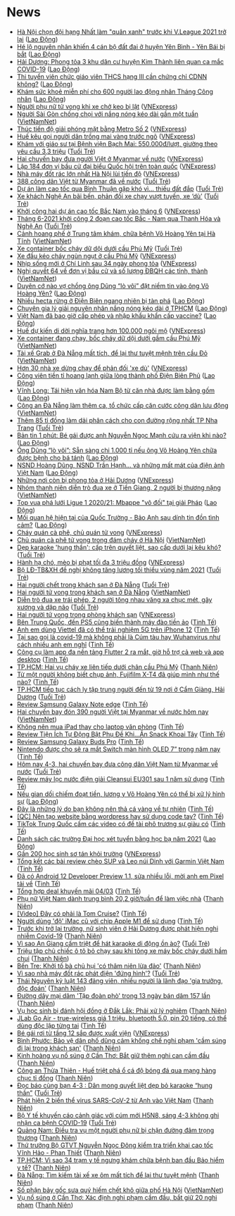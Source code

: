 # News

- [Hà Nội chọn đội hạng Nhất làm &quot;quân xanh&quot; trước khi V.League 2021 trở lại](https://laodong.vn/the-thao/ha-noi-chon-doi-hang-nhat-lam-quan-xanh-truoc-khi-vleague-2021-tro-lai-885771.ldo) ([Lao Động](https://laodong.vn))
- [Hé lộ nguyên nhân khiến 4 cán bộ đất đai ở huyện Yên Bình - Yên Bái bị bắt](https://laodong.vn/phap-luat/he-lo-nguyen-nhan-khien-4-can-bo-dat-dai-o-huyen-yen-binh-yen-bai-bi-bat-885440.ldo) ([Lao Động](https://laodong.vn))
- [Hải Dương: Phong tỏa 3 khu dân cư huyện Kim Thành liên quan ca mắc COVID-19](https://laodong.vn/xa-hoi/hai-duong-phong-toa-3-khu-dan-cu-huyen-kim-thanh-lien-quan-ca-mac-covid-19-885811.ldo) ([Lao Động](https://laodong.vn))
- [Thi tuyển viên chức giáo viên THCS hạng III cần chứng chỉ CDNN không?](https://laodong.vn/ban-doc/thi-tuyen-vien-chuc-giao-vien-thcs-hang-iii-can-chung-chi-cdnn-khong-885709.ldo) ([Lao Động](https://laodong.vn))
- [Khám sức khoẻ miễn phí cho 600 người lao động nhân Tháng Công nhân](https://laodong.vn/cong-doan/kham-suc-khoe-mien-phi-cho-600-nguoi-lao-dong-nhan-thang-cong-nhan-885813.ldo) ([Lao Động](https://laodong.vn))
- [Người phụ nữ tử vong khi xe chở keo bị lật](https://vnexpress.net/nguoi-phu-nu-tu-vong-khi-xe-cho-keo-bi-lat-4243623.html) ([VNExpress](https://vnexpress.net))
- [Người Sài Gòn chống chọi với nắng nóng kéo dài gần một tuần](http://vietnamnet.vn/vn/thoi-su/nguoi-sai-gon-chong-choi-voi-nang-nong-keo-dai-gan-mot-tuan-717273.html) ([VietNamNet](https://vietnamnet.vn))
- [Thúc tiến độ giải phóng mặt bằng Metro Số 2](https://vnexpress.net/thuc-tien-do-giai-phong-mat-bang-metro-so-2-4243575.html) ([VNExpress](https://vnexpress.net))
- [Huế kêu gọi người dân trồng mai vàng trước ngõ](https://vnexpress.net/hue-keu-goi-nguoi-dan-trong-mai-vang-truoc-ngo-4243586.html) ([VNExpress](https://vnexpress.net))
- [Khám với giáo sư tại Bệnh viện Bạch Mai: 550.000đ/lượt, giường theo yêu cầu 3,3 triệu](https://tuoitre.vn/kham-voi-giao-su-tai-benh-vien-bach-mai-550-000d-luot-giuong-theo-yeu-cau-3-3-trieu-2021030415314559.htm) ([Tuổi Trẻ](https://tuoitre.vn))
- [Hai chuyến bay đưa người Việt ở Myanmar về nước](https://vnexpress.net/hai-chuyen-bay-dua-nguoi-viet-o-myanmar-ve-nuoc-4243581.html) ([VNExpress](https://vnexpress.net))
- [Lập 184 đơn vị bầu cử đại biểu Quốc hội trên toàn quốc](https://vnexpress.net/lap-184-don-vi-bau-cu-dai-bieu-quoc-hoi-tren-toan-quoc-4243509.html) ([VNExpress](https://vnexpress.net))
- [Nhà máy đốt rác lớn nhất Hà Nội lùi tiến độ](https://vnexpress.net/nha-may-dot-rac-lon-nhat-ha-noi-lui-tien-do-4243436.html) ([VNExpress](https://vnexpress.net))
- [388 công dân Việt từ Myanmar đã về nước](https://tuoitre.vn/388-cong-dan-viet-tu-myanmar-da-ve-nuoc-20210304154627866.htm) ([Tuổi Trẻ](https://tuoitre.vn))
- [Dự án làm cao tốc qua Bình Thuận gặp khó vì... thiếu đất đắp](https://tuoitre.vn/du-an-lam-cao-toc-qua-binh-thuan-gap-kho-vi-thieu-dat-dap-20210304152429616.htm) ([Tuổi Trẻ](https://tuoitre.vn))
- [Xe khách Nghệ An bãi bến, phản đối xe chạy vượt tuyến, xe ‘dù’](https://tuoitre.vn/xe-khach-nghe-an-bai-ben-phan-doi-xe-chay-vuot-tuyen-xe-du-20210304150007798.htm) ([Tuổi Trẻ](https://tuoitre.vn))
- [Khởi công hai dự án cao tốc Bắc Nam vào tháng 6](https://vnexpress.net/khoi-cong-hai-du-an-cao-toc-bac-nam-vao-thang-6-4243524.html) ([VNExpress](https://vnexpress.net))
- [Tháng 6-2021 khởi công 2 đoạn cao tốc Bắc - Nam qua Thanh Hóa và Nghệ An](https://tuoitre.vn/thang-6-2021-khoi-cong-2-doan-cao-toc-bac-nam-qua-thanh-hoa-va-nghe-an-20210304145631987.htm) ([Tuổi Trẻ](https://tuoitre.vn))
- [Cảnh hoang phế ở Trung tâm khám, chữa bệnh Võ Hoàng Yên tại Hà Tĩnh](http://vietnamnet.vn/vn/thoi-su/canh-hoang-phe-o-trung-tam-kham-chua-benh-vo-hoang-yen-tai-ha-tinh-717206.html) ([VietNamNet](https://vietnamnet.vn))
- [Xe container bốc cháy dữ dội dưới cầu Phú Mỹ](https://tuoitre.vn/xe-container-boc-chay-du-doi-duoi-cau-phu-my-20210304145155508.htm) ([Tuổi Trẻ](https://tuoitre.vn))
- [Xe đầu kéo cháy ngùn ngụt ở cầu Phú Mỹ](https://vnexpress.net/xe-dau-keo-chay-ngun-ngut-o-cau-phu-my-4243567.html) ([VNExpress](https://vnexpress.net))
- [Nhịp sống mới ở Chí Linh sau 34 ngày phong tỏa](https://vnexpress.net/nhip-song-moi-o-chi-linh-sau-34-ngay-phong-toa-4243537.html) ([VNExpress](https://vnexpress.net))
- [Nghị quyết 64 về đơn vị bầu cử và số lượng ĐBQH các tỉnh, thành](http://vietnamnet.vn/vn/tu-lieu/van-ban/nghi-quyet-64-ve-don-vi-bau-cu-va-so-luong-dbqh-cac-tinh-thanh-717222.html) ([VietNamNet](https://vietnamnet.vn))
- [Duyên cớ nào vợ chồng ông Dũng “lò vôi” đặt niềm tin vào ông Võ Hoàng Yên?](https://laodong.vn/xa-hoi/duyen-co-nao-vo-chong-ong-dung-lo-voi-dat-niem-tin-vao-ong-vo-hoang-yen-885693.ldo) ([Lao Động](https://laodong.vn))
- [Nhiều hecta rừng ở Điện Biên ngang nhiên bị tàn phá](https://laodong.vn/photo/nhieu-hecta-rung-o-dien-bien-ngang-nhien-bi-tan-pha-885672.ldo) ([Lao Động](https://laodong.vn))
- [Chuyên gia lý giải nguyên nhân nắng nóng kéo dài ở TPHCM](https://laodong.vn/video/chuyen-gia-ly-giai-nguyen-nhan-nang-nong-keo-dai-o-tphcm-885702.ldo) ([Lao Động](https://laodong.vn))
- [Việt Nam đã bao giờ cấp phép và nhập khẩu khẩn cấp vaccine?](https://laodong.vn/video-thoi-su/viet-nam-da-bao-gio-cap-phep-va-nhap-khau-khan-cap-vaccine-885497.ldo) ([Lao Động](https://laodong.vn))
- [Huế dự kiến di dời nghĩa trang hơn 100.000 ngôi mộ](https://vnexpress.net/hue-du-kien-di-doi-nghia-trang-hon-100-000-ngoi-mo-4243440.html) ([VNExpress](https://vnexpress.net))
- [Xe container đang chạy, bốc cháy dữ dội dưới gầm cầu Phú Mỹ](http://vietnamnet.vn/vn/thoi-su/xe-container-dang-chay-boc-chay-du-doi-duoi-gam-cau-phu-my-717195.html) ([VietNamNet](https://vietnamnet.vn))
- [Tài xế Grab ở Đà Nẵng mất tích, để lại thư tuyệt mệnh trên cầu Đỏ](http://vietnamnet.vn/vn/thoi-su/tai-xe-grab-o-da-nang-mat-tich-de-lai-thu-tuyet-menh-tren-cau-do-717189.html) ([VietNamNet](https://vietnamnet.vn))
- [Hơn 30 nhà xe dừng chạy để phản đối 'xe dù'](https://vnexpress.net/hon-30-nha-xe-dung-chay-de-phan-doi-xe-du-4243393.html) ([VNExpress](https://vnexpress.net))
- [Công viên tiền tỉ hoang lạnh giữa lòng thành phố Điện Biên Phủ](https://laodong.vn/photo/cong-vien-tien-ti-hoang-lanh-giua-long-thanh-pho-dien-bien-phu-885343.ldo) ([Lao Động](https://laodong.vn))
- [Vĩnh Long: Tái hiện văn hóa Nam Bộ từ căn nhà được làm bằng gốm](https://laodong.vn/photo/vinh-long-tai-hien-van-hoa-nam-bo-tu-can-nha-duoc-lam-bang-gom-885563.ldo) ([Lao Động](https://laodong.vn))
- [Công an Đà Nẵng làm thêm ca, tổ chức cấp căn cước công dân lưu động](http://vietnamnet.vn/vn/thoi-su/cong-an-da-nang-lam-them-ca-to-chuc-cap-can-cuoc-cong-dan-luu-dong-717181.html) ([VietNamNet](https://vietnamnet.vn))
- [Thêm 85 tỉ đồng làm dải phân cách cho con đường rộng nhất TP Nha Trang](https://tuoitre.vn/them-85-ti-dong-lam-dai-phan-cach-cho-con-duong-rong-nhat-tp-nha-trang-20210303184312707.htm) ([Tuổi Trẻ](https://tuoitre.vn))
- [Bản tin 1 phút: Bé gái được anh Nguyễn Ngọc Mạnh cứu ra viện khi nào?](https://laodong.vn/video/ban-tin-1-phut-be-gai-duoc-anh-nguyen-ngoc-manh-cuu-ra-vien-khi-nao-885692.ldo) ([Lao Động](https://laodong.vn))
- [Ông Dũng “lò vôi”: Sẵn sàng chi 1.000 tỉ nếu ông Võ Hoàng Yên chữa được bệnh cho bá tánh](https://laodong.vn/phap-luat/ong-dung-lo-voi-san-sang-chi-1000-ti-neu-ong-vo-hoang-yen-chua-duoc-benh-cho-ba-tanh-885627.ldo) ([Lao Động](https://laodong.vn))
- [NSND Hoàng Dũng, NSND Trần Hạnh... và những mất mát của điện ảnh Việt Nam](https://laodong.vn/van-hoa-giai-tri/nsnd-hoang-dung-nsnd-tran-hanh-va-nhung-mat-mat-cua-dien-anh-viet-nam-885679.ldo) ([Lao Động](https://laodong.vn))
- [Những nơi còn bị phong tỏa ở Hải Dương](https://vnexpress.net/nhung-noi-con-bi-phong-toa-o-hai-duong-4243308.html) ([VNExpress](https://vnexpress.net))
- [Nhóm thanh niên diễn trò đua xe ở Tiền Giang, 2 người bị thương nặng](http://vietnamnet.vn/vn/thoi-su/an-toan-giao-thong/nhom-thanh-nien-dien-tro-dua-xe-o-tien-giang-2-nguoi-bi-thuong-nang-717171.html) ([VietNamNet](https://vietnamnet.vn))
- [Top vua phá lưới Ligue 1 2020/21: Mbappe &quot;vô đối&quot; tại giải Pháp](https://laodong.vn/photo/top-vua-pha-luoi-ligue-1-202021-mbappe-vo-doi-tai-giai-phap-885636.ldo) ([Lao Động](https://laodong.vn))
- [Mối quan hệ hiện tại của Quốc Trường - Bảo Anh sau dính tin đồn tình cảm?](https://laodong.vn/photo/moi-quan-he-hien-tai-cua-quoc-truong-bao-anh-sau-dinh-tin-don-tinh-cam-885665.ldo) ([Lao Động](https://laodong.vn))
- [Cháy quán cà phê, chủ quán tử vong](https://vnexpress.net/chay-quan-ca-phe-chu-quan-tu-vong-4243427.html) ([VNExpress](https://vnexpress.net))
- [Chủ quán cà phê tử vong trong đám cháy ở Hà Nội](http://vietnamnet.vn/vn/thoi-su/chu-quan-ca-phe-tu-vong-trong-dam-chay-o-ha-noi-717165.html) ([VietNamNet](https://vietnamnet.vn))
- [Dẹp karaoke 'hung thần': cấp trên quyết liệt, sao cấp dưới lại kêu khó?](https://tuoitre.vn/dep-karaoke-hung-than-cap-tren-quyet-liet-sao-cap-duoi-lai-keu-kho-20210304080353726.htm) ([Tuổi Trẻ](https://tuoitre.vn))
- [Hành hạ chó, mèo bị phạt tối đa 3 triệu đồng](https://vnexpress.net/hanh-ha-cho-meo-bi-phat-toi-da-3-trieu-dong-4243255.html) ([VNExpress](https://vnexpress.net))
- [Bộ LĐ-TB&XH đề nghị không tăng lương tối thiểu vùng năm 2021](https://tuoitre.vn/bo-ld-tbxh-de-nghi-khong-tang-luong-toi-thieu-vung-nam-2021-20210304101414934.htm) ([Tuổi Trẻ](https://tuoitre.vn))
- [Hai người chết trong khách sạn ở Đà Nẵng](https://tuoitre.vn/hai-nguoi-chet-trong-khach-san-o-da-nang-20210304110809291.htm) ([Tuổi Trẻ](https://tuoitre.vn))
- [Hai người tử vong trong khách sạn ở Đà Nẵng](http://vietnamnet.vn/vn/thoi-su/hai-nguoi-tu-vong-trong-khach-san-o-da-nang-717150.html) ([VietNamNet](https://vietnamnet.vn))
- [Diễn trò đua xe trái phép, 2 người tông nhau văng xa chục mét, gãy xương và dập não](https://tuoitre.vn/dien-tro-dua-xe-trai-phep-2-nguoi-tong-nhau-vang-xa-chuc-met-gay-xuong-va-dap-nao-20210304104637655.htm) ([Tuổi Trẻ](https://tuoitre.vn))
- [Hai người tử vong trong phòng khách sạn](https://vnexpress.net/hai-nguoi-tu-vong-trong-phong-khach-san-4243362.html) ([VNExpress](https://vnexpress.net))
- [Bên Trung Quốc, đến PS5 cũng biến thành máy đào tiền ảo](https://tinhte.vn/thread/ben-trung-quoc-den-ps5-cung-bien-thanh-may-dao-tien-ao.3287317/) ([Tinh Tế](https://tinhte.vn))
- [Anh em dùng Viettel đã có thể trải nghiệm 5G trên iPhone 12](https://tinhte.vn/thread/anh-em-dung-viettel-da-co-the-trai-nghiem-5g-tren-iphone-12.3287269/) ([Tinh Tế](https://tinhte.vn))
- [Tại sao gọi là covid-19 mà không phải là Cúm tàu hay Wuhanvirus như cách nhiều anh em nghĩ](https://tinhte.vn/thread/tai-sao-goi-la-covid-19-ma-khong-phai-la-cum-tau-hay-wuhanvirus-nhu-cach-nhieu-anh-em-nghi.3286826/) ([Tinh Tế](https://tinhte.vn))
- [Công cụ làm app đa nền tảng Flutter 2 ra mắt, giờ hỗ trợ cả web và app desktop](https://tinhte.vn/thread/cong-cu-lam-app-da-nen-tang-flutter-2-ra-mat-gio-ho-tro-ca-web-va-app-desktop.3287060/) ([Tinh Tế](https://tinhte.vn))
- [TP.HCM: Hai vụ cháy xe liên tiếp dưới chân cầu Phú Mỹ](https://thanhnien.vn/thoi-su/tphcm-hai-vu-chay-xe-lien-tiep-duoi-chan-cau-phu-my-1349547.html) ([Thanh Niên](https://thanhnien.vn))
- [Từ một người không biết chụp ảnh, Fujifilm X-T4 đã giúp mình như thế nào?](https://tinhte.vn/thread/tu-mot-nguoi-khong-biet-chup-anh-fujifilm-x-t4-da-giup-minh-nhu-the-nao.3286303/) ([Tinh Tế](https://tinhte.vn))
- [TP.HCM tiếp tục cách ly tập trung người đến từ 19 nơi ở Cẩm Giàng, Hải Dương](https://tuoitre.vn/tp-hcm-tiep-tuc-cach-ly-tap-trung-nguoi-den-tu-19-noi-o-cam-giang-hai-duong-20210304100704872.htm) ([Tuổi Trẻ](https://tuoitre.vn))
- [Review Samsung Galaxy Note edge](https://tinhte.vn/thread/review-samsung-galaxy-note-edge.3286515/) ([Tinh Tế](https://tinhte.vn))
- [Hai chuyến bay đón 390 người Việt tại Myanmar về nước hôm nay](http://vietnamnet.vn/vn/thoi-su/an-toan-giao-thong/hai-chuyen-bay-don-390-nguoi-viet-tai-myanmar-ve-nuoc-hom-nay-717109.html) ([VietNamNet](https://vietnamnet.vn))
- [Không nên mua iPad thay cho laptop văn phòng](https://tinhte.vn/thread/khong-nen-mua-ipad-thay-cho-laptop-van-phong.3285102/) ([Tinh Tế](https://tinhte.vn))
- [Review Tiện Ích Tự Động Bật Phụ Đề Khi...Ăn Snack Khoai Tây](https://tinhte.vn/thread/review-tien-ich-tu-dong-bat-phu-de-khi-an-snack-khoai-tay.3286769/) ([Tinh Tế](https://tinhte.vn))
- [Review Samsung Galaxy Buds Pro](https://tinhte.vn/thread/review-samsung-galaxy-buds-pro.3287368/) ([Tinh Tế](https://tinhte.vn))
- [Nintendo được cho sẽ ra mắt Switch màn hình OLED 7” trong năm nay](https://tinhte.vn/thread/nintendo-duoc-cho-se-ra-mat-switch-man-hinh-oled-7-trong-nam-nay.3287149/) ([Tinh Tế](https://tinhte.vn))
- [Hôm nay 4-3, hai chuyến bay đưa công dân Việt Nam từ Myanmar về nước](https://tuoitre.vn/hom-nay-4-3-hai-chuyen-bay-dua-cong-dan-viet-nam-tu-myanmar-ve-nuoc-20210304094629438.htm) ([Tuổi Trẻ](https://tuoitre.vn))
- [Review máy lọc nước điện giải Cleansui EU301 sau 1 năm sử dụng](https://tinhte.vn/thread/review-may-loc-nuoc-dien-giai-cleansui-eu301-sau-1-nam-su-dung.3284994/) ([Tinh Tế](https://tinhte.vn))
- [Nếu gian dối chiếm đoạt tiền, lương y Võ Hoàng Yên có thể bị xử lý hình sự](https://laodong.vn/video-thoi-su/neu-gian-doi-chiem-doat-tien-luong-y-vo-hoang-yen-co-the-bi-xu-ly-hinh-su-885599.ldo) ([Lao Động](https://laodong.vn))
- [Đây là những lý do bạn không nên thả cá vàng về tự nhiên](https://tinhte.vn/thread/day-la-nhung-ly-do-ban-khong-nen-tha-ca-vang-ve-tu-nhien.3286345/) ([Tinh Tế](https://tinhte.vn))
- [[QC] Nên tạo website bằng wordpress hay sử dụng code tay?](https://tinhte.vn/thread/qc-nen-tao-website-bang-wordpress-hay-su-dung-code-tay.3287138/) ([Tinh Tế](https://tinhte.vn))
- [TikTok Trung Quốc cấm các video có đề tài phô trương sự giàu có](https://tinhte.vn/thread/tiktok-trung-quoc-cam-cac-video-co-de-tai-pho-truong-su-giau-co.3287014/) ([Tinh Tế](https://tinhte.vn))
- [Danh sách các trường Đại học xét tuyển bằng học bạ năm 2021](https://laodong.vn/giao-duc/danh-sach-cac-truong-dai-hoc-xet-tuyen-bang-hoc-ba-nam-2021-885600.ldo) ([Lao Động](https://laodong.vn))
- [Gần 200 học sinh sơ tán khỏi trường](https://vnexpress.net/gan-200-hoc-sinh-so-tan-khoi-truong-4243262.html) ([VNExpress](https://vnexpress.net))
- [Tổng kết các bài review chèo SUP và Leo núi Dinh với Garmin Việt Nam](https://tinhte.vn/thread/tong-ket-cac-bai-review-cheo-sup-va-leo-nui-dinh-voi-garmin-viet-nam.3287015/) ([Tinh Tế](https://tinhte.vn))
- [Đã có Android 12 Developer Preview 1.1, sửa nhiều lỗi, mời anh em Pixel tải về](https://tinhte.vn/thread/da-co-android-12-developer-preview-1-1-sua-nhieu-loi-moi-anh-em-pixel-tai-ve.3287342/) ([Tinh Tế](https://tinhte.vn))
- [Tổng hợp deal khuyến mãi 04/03](https://tinhte.vn/thread/tong-hop-deal-khuyen-mai-04-03.3287274/) ([Tinh Tế](https://tinhte.vn))
- [Phụ nữ Việt Nam dành trung bình 20,2 giờ/tuần để làm việc nhà](https://thanhnien.vn/thoi-su/phu-nu-viet-nam-danh-trung-binh-202-giotuan-de-lam-viec-nha-1349548.html) ([Thanh Niên](https://thanhnien.vn))
- [[Video] Đây có phải là Tom Cruise?](https://tinhte.vn/thread/video-day-co-phai-la-tom-cruise.3286753/) ([Tinh Tế](https://tinhte.vn))
- [Người dùng 'độ' iMac cũ với chip Apple M1 để sử dụng](https://tinhte.vn/thread/nguoi-dung-do-imac-cu-voi-chip-apple-m1-de-su-dung.3287081/) ([Tinh Tế](https://tinhte.vn))
- [Trước khi trở lại trường, nữ sinh viên ở Hải Dương được phát hiện nghi nhiễm Covid-19](https://thanhnien.vn/thoi-su/truoc-khi-tro-lai-truong-nu-sinh-vien-o-hai-duong-duoc-phat-hien-nghi-nhiem-covid-19-1349534.html) ([Thanh Niên](https://thanhnien.vn))
- [Vì sao An Giang cấm triệt để hát karaoke di động ồn ào?](https://tuoitre.vn/vi-sao-an-giang-cam-triet-de-hat-karaoke-di-dong-on-ao-20210304081442749.htm) ([Tuổi Trẻ](https://tuoitre.vn))
- [Triệu tập chủ chiếc ô tô bỏ chạy sau khi tông xe máy bốc cháy dưới hầm chui](https://thanhnien.vn/thoi-su/trieu-tap-chu-chiec-o-to-bo-chay-sau-khi-tong-xe-may-boc-chay-duoi-ham-chui-1349532.html) ([Thanh Niên](https://thanhnien.vn))
- [Bến Tre: Khởi tố bà chủ hụi 'có thâm niên lừa đảo'](https://thanhnien.vn/thoi-su/ben-tre-khoi-to-ba-chu-hui-co-tham-nien-lua-dao-1349505.html) ([Thanh Niên](https://thanhnien.vn))
- [Vì sao nhà máy đốt rác phát điện 'đứng hình'?](https://tuoitre.vn/vi-sao-nha-may-dot-rac-phat-dien-dung-hinh-2021030407472214.htm) ([Tuổi Trẻ](https://tuoitre.vn))
- [Thái Nguyên kỷ luật 143 đảng viên, nhiều người là lãnh đạo 'gia trưởng, độc đoán'](https://thanhnien.vn/thoi-su/thai-nguyen-ky-luat-143-dang-vien-nhieu-nguoi-la-lanh-dao-gia-truong-doc-doan-1349524.html) ([Thanh Niên](https://thanhnien.vn))
- [Đường dây mại dâm 'Tập đoàn phò' trong 13 ngày bán dâm 157 lần](https://thanhnien.vn/thoi-su/duong-day-mai-dam-tap-doan-pho-trong-13-ngay-ban-dam-157-lan-1349519.html) ([Thanh Niên](https://thanhnien.vn))
- [Vụ học sinh bị đánh hội đồng ở Đắk Lắk: Phải xử lý nghiêm](https://thanhnien.vn/thoi-su/vu-hoc-sinh-bi-danh-hoi-dong-o-dak-lak-phai-xu-ly-nghiem-1349492.html) ([Thanh Niên](https://thanhnien.vn))
- [JLab Go Air - true-wireless giá 1 triệu, bluetooth 5.0, pin 20 tiếng, có thể dùng độc lập từng tai](https://tinhte.vn/thread/jlab-go-air-true-wireless-gia-1-trieu-bluetooth-5-0-pin-20-tieng-co-the-dung-doc-lap-tung-tai.3285666/) ([Tinh Tế](https://tinhte.vn))
- [Bé gái rơi từ tầng 12 sắp được xuất viện](https://vnexpress.net/be-gai-roi-tu-tang-12-sap-duoc-xuat-vien-4243165.html) ([VNExpress](https://vnexpress.net))
- [Bình Phước: Bảo vệ dân phố dũng cảm khống chế nghi phạm 'cầm súng đi lại trong khách sạn'](https://thanhnien.vn/thoi-su/binh-phuoc-bao-ve-dan-pho-dung-cam-khong-che-nghi-pham-cam-sung-di-lai-trong-khach-san-1349453.html) ([Thanh Niên](https://thanhnien.vn))
- [Kinh hoàng vụ nổ súng ở Cần Thơ: Bắt giữ thêm nghi can cầm đầu](https://thanhnien.vn/thoi-su/kinh-hoang-vu-no-sung-o-can-tho-bat-giu-nghi-can-cam-dau-1349478.html) ([Thanh Niên](https://thanhnien.vn))
- [Công an Thừa Thiên - Huế triệt phá ổ cá độ bóng đá qua mạng hàng chục tỉ đồng](https://thanhnien.vn/thoi-su/cong-an-thua-thien-hue-triet-pha-o-ca-do-bong-da-qua-mang-hang-chuc-ti-dong-1349435.html) ([Thanh Niên](https://thanhnien.vn))
- [Đọc báo cùng bạn 4-3 : Dân mong quyết liệt dẹp bỏ karaoke “hung thần”](https://tuoitre.vn/doc-bao-cung-ban-4-3-dan-mong-quyet-liet-dep-bo-karaoke-hung-than-20210304061137198.htm) ([Tuổi Trẻ](https://tuoitre.vn))
- [Phát hiện 2 biến thể virus SARS-CoV-2 từ Anh vào Việt Nam](https://thanhnien.vn/thoi-su/phat-hien-2-bien-the-virus-sars-cov-2-tu-anh-vao-viet-nam-1349430.html) ([Thanh Niên](https://thanhnien.vn))
- [Bộ Y tế khuyến cáo cảnh giác với cúm mới H5N8, sáng 4-3 không ghi nhận ca bệnh COVID-19](https://tuoitre.vn/bo-y-te-khuyen-cao-canh-giac-voi-cum-moi-h5n8-sang-4-3-khong-ghi-nhan-ca-benh-covid-19-20210304061605681.htm) ([Tuổi Trẻ](https://tuoitre.vn))
- [Quảng Nam: Điều tra vụ một người phụ nữ bị chặn đường đâm trọng thương](https://thanhnien.vn/thoi-su/quang-nam-dieu-tra-vu-mot-nguoi-phu-nu-bi-chan-duong-dam-trong-thuong-1349451.html) ([Thanh Niên](https://thanhnien.vn))
- [Thứ trưởng Bộ GTVT Nguyễn Ngọc Đông kiểm tra triển khai cao tốc Vĩnh Hảo - Phan Thiết](https://thanhnien.vn/thoi-su/thu-truong-bo-gtvt-nguyen-ngoc-dong-kiem-tra-trien-khai-cao-toc-vinh-hao-phan-thiet-1349434.html) ([Thanh Niên](https://thanhnien.vn))
- [TP.HCM: Vì sao 34 trạm y tế ngưng khám chữa bệnh ban đầu Bảo hiểm y tế?](https://thanhnien.vn/thoi-su/tphcm-vi-sao-34-tram-y-te-ngung-kham-chua-benh-ban-dau-bao-hiem-y-te-1349447.html) ([Thanh Niên](https://thanhnien.vn))
- [Đà Nẵng: Tìm kiếm tài xế xe ôm mất tích để lại thư tuyệt mệnh](https://thanhnien.vn/thoi-su/da-nang-tim-kiem-tai-xe-xe-om-mat-tich-de-lai-thu-tuyet-menh-1349408.html) ([Thanh Niên](https://thanhnien.vn))
- [Số phận bảy gốc sưa quý hiếm chết khô giữa phố Hà Nội](http://vietnamnet.vn/vn/thoi-su/so-phan-bay-goc-sua-quy-hiem-chet-kho-giua-pho-ha-noi-717004.html) ([VietNamNet](https://vietnamnet.vn))
- [Vụ nổ súng ở Cần Thơ: Xác định nghi phạm cầm đầu, bắt giữ 20 nghi phạm](https://thanhnien.vn/thoi-su/vu-no-sung-o-can-tho-xac-dinh-nghi-pham-cam-dau-bat-giu-20-nghi-pham-1349419.html) ([Thanh Niên](https://thanhnien.vn))
